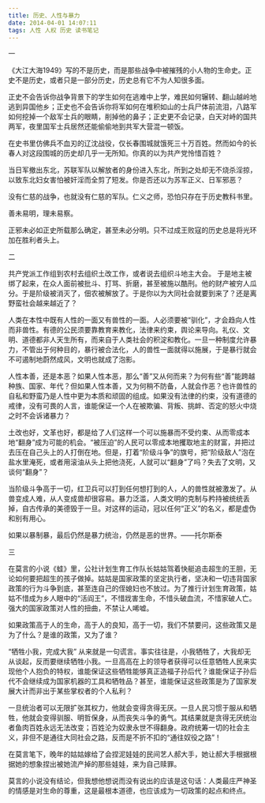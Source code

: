 ```yaml
---
title: 历史、人性与暴力
date: 2014-04-01 14:07:11
tags: 人性 人权 历史 读书笔记
---
```




一

《大江大海1949》写的不是历史，而是那些战争中被摧残的小人物的生命史。正史不是历史，或者只是一部分历史，历史总有它不为人知很多面。

正史不会告诉你战争背景下的学生如何在逃难中上学，难民如何辗转、翻山越岭地逃到异国他乡；正史也不会告诉你将军如何在堆积如山的士兵尸体前流泪，八路军如何挖掉一个敌军士兵的眼睛，削掉他的鼻子；正史更不会记录，白天对峙的国共两军，夜里国军士兵居然还能偷偷地到共军大营混一顿饭。

在史书里仿佛兵不血刃的辽沈战役，仅长春围城就饿死三十万百姓。然而如今的长春人对这段围城的历史却几乎一无所知。你真的以为共产党怜惜百姓？

当日军撤出东北，苏联军队以解放者的身份进入东北，所到之处却无不烧杀淫掠，以致东北妇女害怕被奸淫而全剪了短发。你是否还以为苏军正义、日军邪恶？

没有仁慈的战争，也就没有仁慈的军队。仁义之师，恐怕只存在于历史教科书里。

善未易明，理未易察。

正邪未必如正史所载那么确定，甚至未必分明。只不过成王败寇的历史总是将光环加在胜利者头上。



二

共产党派工作组到农村去组织土改工作，或者说去组织斗地主大会。 于是地主被绑了起来，在众人面前被批斗、打骂、折磨，甚至被施以酷刑。他的财产被穷人瓜分。于是阶级被消灭了，佃农被解放了。于是你以为大同社会就要到来了？还是离野蛮社会越来越近了？

人类在本性中既有人性的一面又有兽性的一面。人必须要被“驯化”，才会趋向人性而非兽性。有德的公民须要靠教育来教化，法律来约束，舆论来导向。礼仪、文明、道德都非人天生所有，而来自于人类社会的积淀和教化。一旦一种制度允许暴力，不管出于何种目的，暴行被合法化，人的兽性一面就得以施展，于是暴行就会不可遏制地蔚然成风，文明也就成了泡影。

人性本善，还是本恶？如果人性本恶，那么“善”又从何而来？为何有些“善”能跨越种族、国家、年代？但如果人性本善，又为何稍不防备，人就会作恶？也许兽性的自私和野蛮乃是人性中更为本质和顽固的组成。如果没有法律的约束，没有道德的戒律，没有可畏的人言，谁能保证一个人在被欺骗、背叛、挑衅、否定的怒火中烧之时不会诉诸暴力？

土改也好，文革也好，都是给了人们这样一个可以施暴而不受约束、从而零成本地“翻身”成为可能的机会。“被压迫”的人民可以零成本地攫取地主的财富，并把过去压在自己头上的人打倒在地。但是，打着“阶级斗争”的旗号，把“阶级敌人”泡在盐水里淹死，或者用滚油从头上把他浇死，人就可以“翻身”了吗？失去了文明，又谈何“翻身”？

当阶级斗争高于一切，红卫兵可以打到任何想打到的人，人的兽性就被激发了。从兽变成人难，从人变成兽却很容易。暴力泛滥，人类文明的克制与矜持被统统丢掉，自古传承的美德毁于一旦。对这样的运动，冠以任何“正义”的名义，都是虚伪和别有用心。

如果以暴制暴，最后仍然是暴力统治，仍然是恶的世界。——托尔斯泰



三

在莫言的小说《蛙》里，公社计划生育工作队长姑姑驾着快艇追击超生的王胆，无论如何要把超生的孩子做掉。姑姑是国家政策的坚定执行者，坚决和一切违背国家政策的行为斗争到底，甚至连自己的侄媳妇也不放过。为了推行计划生育政策，姑姑不惜成为乡人眼中的“活阎王”，不惜戕害生命，不惜头破血流，不惜家破人亡。强大的国家政策对人性的扭曲，不禁让人唏嘘。

如果政策高于人的生命，高于人的良知，高于一切，我们不禁要问，这些政策又是为了什么？是谁的政策，又为了谁？

“牺牲小我，完成大我” 从来就是一句谎言。事实往往是，小我牺牲了，大我却无从谈起，反而要继续牺牲小我。一旦高高在上的领导者获得可以任意牺牲人民来实现他个人抱负的特权，谁能保证这些牺牲能够真正造福子孙后代？谁能保证子孙后代不会继续成为国家机器的工具和牺牲品？甚至，谁能保证这些政策是为了国家发展大计而非出于某些掌权者的个人私利？

一旦统治者可以无限扩张其权力，他就会变得贪得无厌。一旦人民习惯于服从和牺牲，他就会变得驯服、明哲保身，从而丧失斗争的勇气。其结果就是贪得无厌统治者鱼肉百姓永远无法改变；百姓沦为奴隶永世不得翻身。政府统筹一切的社会主义，非但不是通往大同社会之路，反而是不折不扣的“通往奴役之路”！

在莫言笔下，晚年的姑姑嫁给了会捏泥娃娃的民间艺人郝大手，她让郝大手根据根据她的想象捏出被她流产掉的那些娃娃，来为自己赎罪。

莫言的小说没有结论，但我想他想说而没有说出的应该是这句话：人类最庄严神圣的情感是对生命的尊重，这是最根本道德，也应该成为一切政策的起点和终点。
